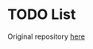 TODO List
==========================================================

Original repository [here](https://github.com/nakov/TODO-List-Tech-Module)
